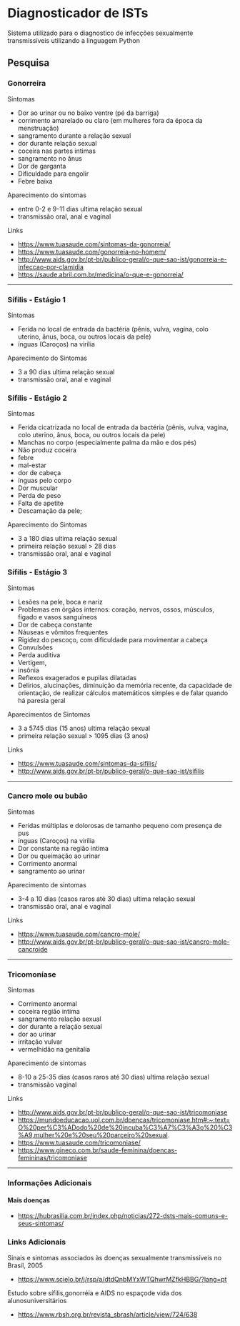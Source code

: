 # Diagnosticador de ISTs
Sistema utilizado para o diagnostico de infecções sexualmente transmissíveis utilizando a linguagem Python

## Pesquisa

### Gonorreira

Sintomas
* Dor ao urinar ou no baixo ventre (pé da barriga)
* corrimento amarelado ou claro (em mulheres fora da época da menstruação)
* sangramento durante a relação sexual
* dor durante relação sexual  
* coceira nas partes intimas
* sangramento no ânus
* Dor de garganta
* Dificuldade para engolir
* Febre baixa

Aparecimento do sintomas
* entre 0-2 e 9-11 dias ultima relação sexual
* transmissão oral, anal e vaginal

Links<br>
* https://www.tuasaude.com/sintomas-da-gonorreia/
* https://www.tuasaude.com/gonorreia-no-homem/
* http://www.aids.gov.br/pt-br/publico-geral/o-que-sao-ist/gonorreia-e-infeccao-por-clamidia
* https://saude.abril.com.br/medicina/o-que-e-gonorreia/
<hr>

### Sífilis - Estágio 1
Sintomas
* Ferida no local de entrada da bactéria (pênis, vulva, vagina, colo uterino, ânus, boca, ou outros locais da pele)
* ínguas (Caroços) na virília

Aparecimento do Sintomas
* 3 a 90 dias ultima relação sexual
* transmissão oral, anal e vaginal

### Sífilis - Estágio 2
Sintomas
* Ferida cicatrizada no local de entrada da bactéria (pênis, vulva, vagina, colo uterino, ânus, boca, ou outros locais da pele)
* Manchas no corpo (especialmente palma da mão e dos pés)
* Não produz coceira
* febre 
* mal-estar
* dor de cabeça
* ínguas pelo corpo
* Dor muscular
* Perda de peso
* Falta de apetite
*  Descamação da pele;

Aparecimento do Sintomas
* 3 a 180 dias ultima relação sexual
* primeira relação sexual > 28 dias
* transmissão oral, anal e vaginal

### Sífilis - Estágio 3
Sintomas
* Lesões na pele, boca e nariz
* Problemas em órgãos internos: coração, nervos, ossos, músculos, fígado e vasos sanguíneos
* Dor de cabeça constante
* Náuseas e vômitos frequentes
* Rigidez do pescoço, com dificuldade para movimentar a cabeça
* Convulsões
* Perda auditiva
* Vertigem,
*  insônia  
* Reflexos exagerados e pupilas dilatadas
* Delírios, alucinações, diminuição da memória recente, da capacidade de orientação, de realizar cálculos matemáticos simples e de falar quando há paresia geral

Aparecimentos de Sintomas
* 3 a 5745 dias (15 anos) ultima relação sexual
* primeira relação sexual > 1095 dias (3 anos)

Links <br>
- https://www.tuasaude.com/sintomas-da-sifilis/
- http://www.aids.gov.br/pt-br/publico-geral/o-que-sao-ist/sifilis

<hr>

### Cancro mole ou bubão
Sintomas
* Feridas múltiplas e dolorosas de tamanho pequeno com presença de pus
* ínguas (Caroços) na virília
* Dor constante na região íntima
* Dor ou queimação ao urinar
* Corrimento anormal
* sangramento ao urinar

Aparecimento de sintomas
* 3-4 a 10 dias (casos raros até 30 dias) ultima relação sexual
* transmissão oral, anal e vaginal

Links <br>
- https://www.tuasaude.com/cancro-mole/
- http://www.aids.gov.br/pt-br/publico-geral/o-que-sao-ist/cancro-mole-cancroide

<hr>

### Tricomoníase
Sintomas
* Corrimento anormal
* coceira região intima
* sangramento relação sexual
* dor durante a relação sexual
* dor ao urinar
* irritação vulvar
* vermelhidão na genitalia

Aparecimento de sintomas
* 8-10 a 25-35 dias (casos raros até 30 dias) ultima relação sexual
* transmissão vaginal

Links<br>
- http://www.aids.gov.br/pt-br/publico-geral/o-que-sao-ist/tricomoniase
- https://mundoeducacao.uol.com.br/doencas/tricomoniase.htm#:~:text=O%20per%C3%ADodo%20de%20incuba%C3%A7%C3%A3o%20%C3%A9,mulher%20e%20seu%20parceiro%20sexual.
- https://www.tuasaude.com/tricomoniase/
- https://www.gineco.com.br/saude-feminina/doencas-femininas/tricomoniase

<hr>

### Informações Adicionais 

#### Mais doenças <br>
- https://hubrasilia.com.br/index.php/noticias/272-dsts-mais-comuns-e-seus-sintomas/

### Links Adicionais<br>
Sinais e sintomas associados às doenças sexualmente transmissíveis no Brasil, 2005
- https://www.scielo.br/j/rsp/a/dtdQnbMYxWTQhwrMZfkHBBG/?lang=pt

Estudo sobre sífilis,gonorréia e AIDS no espaçode vida dos alunosuniversitários
- https://www.rbsh.org.br/revista_sbrash/article/view/724/638
